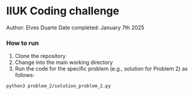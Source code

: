 # IIUK Coding challenge

Author: Elves Duarte
Date completed: January 7th 2025



### How to run

1. Clone the repository
2. Change into the main working directory
3. Run the code for the specific problem (e.g., solution for Problem 2) as follows:

```
python3 problem_2/solution_problem_2.py
```
